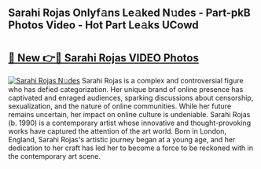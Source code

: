 ## Sarahi Rojas Onlyf𝚊ns Le𝚊ked N𝚞des - Part-pkB Photos Video - Hot Part Le𝚊ks UCowd

# <h2><a href="http://ab3607.deff.icu/?id=Sarahi+Rojas">🔗 New 👉🔴 Sarahi Rojas VIDEO Photos</a></h2>

[![Sarahi Rojas N𝚞des](https://i.imgur.com/rIISA9y.gif)](http://ab3607.deff.icu/?id=Sarahi+Rojas)
Sarahi Rojas is a complex and controversial figure who has defied categorization. Her unique brand of online presence has captivated and enraged audiences, sparking discussions about censorship, sexualization, and the nature of online communities. While her future remains uncertain, her impact on online culture is undeniable. Sarahi Rojas (b. 1990) is a contemporary artist whose innovative and thought-provoking works have captured the attention of the art world. Born in London, England, Sarahi Rojas's artistic journey began at a young age, and her dedication to her craft has led her to become a force to be reckoned with in the contemporary art scene.
